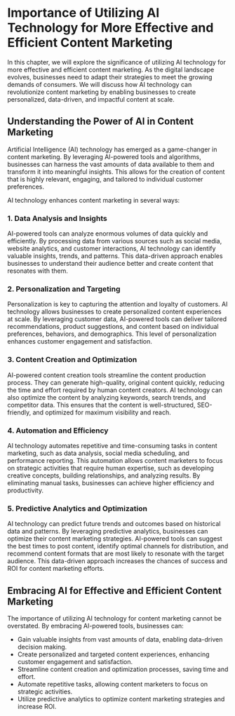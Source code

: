 # Importance of Utilizing AI Technology for More Effective and Efficient Content Marketing

In this chapter, we will explore the significance of utilizing AI technology for more effective and efficient content marketing. As the digital landscape evolves, businesses need to adapt their strategies to meet the growing demands of consumers. We will discuss how AI technology can revolutionize content marketing by enabling businesses to create personalized, data-driven, and impactful content at scale.

## Understanding the Power of AI in Content Marketing

Artificial Intelligence (AI) technology has emerged as a game-changer in content marketing. By leveraging AI-powered tools and algorithms, businesses can harness the vast amounts of data available to them and transform it into meaningful insights. This allows for the creation of content that is highly relevant, engaging, and tailored to individual customer preferences.

AI technology enhances content marketing in several ways:

### 1\. Data Analysis and Insights

AI-powered tools can analyze enormous volumes of data quickly and efficiently. By processing data from various sources such as social media, website analytics, and customer interactions, AI technology can identify valuable insights, trends, and patterns. This data-driven approach enables businesses to understand their audience better and create content that resonates with them.

### 2\. Personalization and Targeting

Personalization is key to capturing the attention and loyalty of customers. AI technology allows businesses to create personalized content experiences at scale. By leveraging customer data, AI-powered tools can deliver tailored recommendations, product suggestions, and content based on individual preferences, behaviors, and demographics. This level of personalization enhances customer engagement and satisfaction.

### 3\. Content Creation and Optimization

AI-powered content creation tools streamline the content production process. They can generate high-quality, original content quickly, reducing the time and effort required by human content creators. AI technology can also optimize the content by analyzing keywords, search trends, and competitor data. This ensures that the content is well-structured, SEO-friendly, and optimized for maximum visibility and reach.

### 4\. Automation and Efficiency

AI technology automates repetitive and time-consuming tasks in content marketing, such as data analysis, social media scheduling, and performance reporting. This automation allows content marketers to focus on strategic activities that require human expertise, such as developing creative concepts, building relationships, and analyzing results. By eliminating manual tasks, businesses can achieve higher efficiency and productivity.

### 5\. Predictive Analytics and Optimization

AI technology can predict future trends and outcomes based on historical data and patterns. By leveraging predictive analytics, businesses can optimize their content marketing strategies. AI-powered tools can suggest the best times to post content, identify optimal channels for distribution, and recommend content formats that are most likely to resonate with the target audience. This data-driven approach increases the chances of success and ROI for content marketing efforts.

## Embracing AI for Effective and Efficient Content Marketing

The importance of utilizing AI technology for content marketing cannot be overstated. By embracing AI-powered tools, businesses can:

- Gain valuable insights from vast amounts of data, enabling data-driven decision making.
- Create personalized and targeted content experiences, enhancing customer engagement and satisfaction.
- Streamline content creation and optimization processes, saving time and effort.
- Automate repetitive tasks, allowing content marketers to focus on strategic activities.
- Utilize predictive analytics to optimize content marketing strategies and increase ROI.
